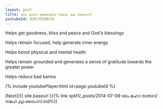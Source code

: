 ```yaml
---
layout: post
title: ഓം മഹാ കേതാവേ നമഹ ൧൧ ടൈംസ്
youtubeId: 01KtTDVHhIU
---
```

 
 
Helps get goodness, bliss and peace and God's blessings
 
Helps remain focused, help generate inner energy 
 
Helps boost physical and mental health 
 
Helps remain grounded and generates a sense of gratitude towards the greater power 
 
Helps reduce bad karma
 
 
 
 


{% include youtubePlayer.html id=page.youtubeId %}
 
[Next]({{ site.baseurl }}{% link  split1/_posts/2014-07-08-ഓം മഹാ ദാതാവ് നമഹ ൧൧ ടൈംസ്.md%})
 
